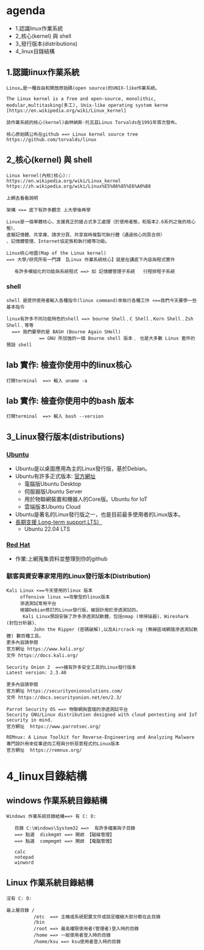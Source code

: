 # agenda

- 1.認識linux作業系統
- 2_核心(kernel) 與 shell
- 3_發行版本(distributions)
- 4_linux目錄結構

## 1.認識linux作業系統
```
Linux…是一種自由和開放原始碼(open source)的UNIX-like作業系統。

The Linux kernel is a free and open-source, monolithic, 
modular,multitasking(多工), Unix-like operating system kerne
[https://en.wikipedia.org/wiki/Linux_kernel]

該作業系統的核心(kernel)由林納斯·托瓦茲Linus Torvalds在1991年首次發布。

核心原始碼公布在github ==> Linux kernel source tree
https://github.com/torvalds/linux
```

## 2_核心(kernel) 與 shell
```
Linux kernel(內核|核心)::
https://en.wikipedia.org/wiki/Linux_kernel
https://zh.wikipedia.org/wiki/Linux%E5%86%85%E6%A0%B8

上網去看看說明

架構 <== 底下有許多觀念 上大學後再學 

Linux是一個單體核心，支援真正的搶占式多工處理（於使用者態，和版本2.6系列之後的核心態）、
虛擬記憶體、共享庫、請求分頁、共享寫時複製可執行體（通過核心同頁合併）
、記憶體管理、Internet協定族和執行緒等功能。
```
```
Linux核心地圖(Map of the Linux kernel) 
==> 大學/研究所有一門課 【Linux 作業系統核心】就是在講底下內容與程式實作

   有許多模組化的功能與系統程式 ==> 如 記憶體管理子系統   行程排程子系統
```
### shell
```
shell 是提供使用者輸入各種指令(linux command)來執行各種工作 <==我們今天要學一些基本指令

linux有許多不同功能特色的shell ==> bourne Shell﹑C Shell﹑Korn Shell﹑Zsh Shell﹑等等
  ==> 我們要學的是 BASH (Bourne Again SHell) 
            == GNU 所加強的一個 Bourne shell 版本﹐ 也是大多數 Linux 套件的預設 shell 
```
## lab 實作: 檢查你使用中的linux核心
```
打開terminal  ==> 輸入 uname -a
```
## lab 實作: 檢查你使用中的bash 版本
```
打開terminal  ==> 輸入 bash --version
```

## 3_Linux發行版本(distributions)

### [Ubuntu](https://zh.wikipedia.org/zh-tw/Ubuntu)
- Ubuntu是以桌面應用為主的Linux發行版，基於Debian。
- Ubuntu有許多正式版本: [官方網址](https://ubuntu.com/#download)
  - 電腦版Ubuntu Desktop
  - 伺服器版Ubuntu Server
  - 用於物聯網裝置和機器人的Core版。Ubuntu for IoT
  - 雲端版本Ubuntu Cloud
- Ubuntu是著名的Linux發行版之一，也是目前最多使用者的Linux版本。
- [長期支援 Long-term support,LTS）](https://zh.wikipedia.org/zh-tw/%E9%95%B7%E6%9C%9F%E6%94%AF%E6%8F%B4)
  - Ubuntu 22.04 LTS

### [Red Hat](https://www.redhat.com/en)
- 作業:上網蒐集資料並整理到你的github

### 駭客與資安專家常用的Linux發行版本(Distribution)
```
Kali Linux <==今天使用的linux 版本 
     offensive linux ==攻擊型的linux版本
     滲透測試常用平台
     根據Debian修訂的Linux發行版，被設計用於滲透測試的。
      Kali Linux預設安裝了許多滲透測試軟體，包括nmap (埠掃描器)、Wireshark (封包分析器)、
          John the Ripper (密碼破解),以及Aircrack-ng (無線區域網路滲透測試軟體) 數百種工具。 
更多內容請參閱
官方網址 https://www.kali.org/
文件 https://docs.kali.org/
```
```
Security Onion 2  ==>擁有許多安全工具的Linux發行版本
Latest version: 2.3.40

更多內容請參閱
官方網址 https://securityonionsolutions.com/
文件 https://docs.securityonion.net/en/2.3/
```

```
Parrot Security OS ==> 物聯網與雲端的滲透測試平台
Security GNU/Linux distribution designed with cloud pentesting and IoT security in mind.
官方網址  https://www.parrotsec.org/
```
```
REMnux: A Linux Toolkit for Reverse-Engineering and Analyzing Malware
專門設計用來從事逆向工程與分析惡意程式的Linux版本
官方網址  https://remnux.org/
```

# 4_linux目錄結構
## windows 作業系統目錄結構
```
Windows 作業系統目錄結構==> 有 C: D:

   目錄 C:\Windows\System32 ==>  有許多檔案與子目錄  
   ==> 點選  diskmgmt ==> 開啟 【磁碟管理】 
   ==> 點選  compmgmt ==> 開啟 【電腦管理】    
   
   calc
   notepad
   winword
```
## Linux 作業系統目錄結構 
```
沒有 C: D:

最上層目錄 /
          /etc  ==> 主機或系統配置文件或設定檔絕大部分都在此目錄
          /bin
          /root ==> 最高權限使用者(管理者)登入時的目錄
          /home ==> 一般使用者登入時的目錄
          /home/ksu ==> ksu使用者登入時的目錄   
```
